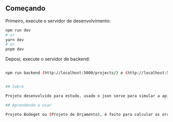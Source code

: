 ## Começando

Primeiro, execute o servidor de desenvolvimento:

```bash
npm run dev
# or
yarn dev
# or
pnpm dev
```

Deposi, execute o servidor de backend:

```bash

npm run backend (http://localhost:5000/projects/) e (http://localhost:5000/category/)


## Sobre

Projeto desenvolvido para estudo, usado o json serve para simular a api

## Aprendendo a usar

Projeto Budeget ou (Projeto de Orçamento), é feito para calcular os orçamentos de empresas e seus serviços adicionais. Para adiconar novas categorias, basta abrir o arquivo db.json, e adicionar um objeto com 'id' e 'name' ao array de "categories".
```
